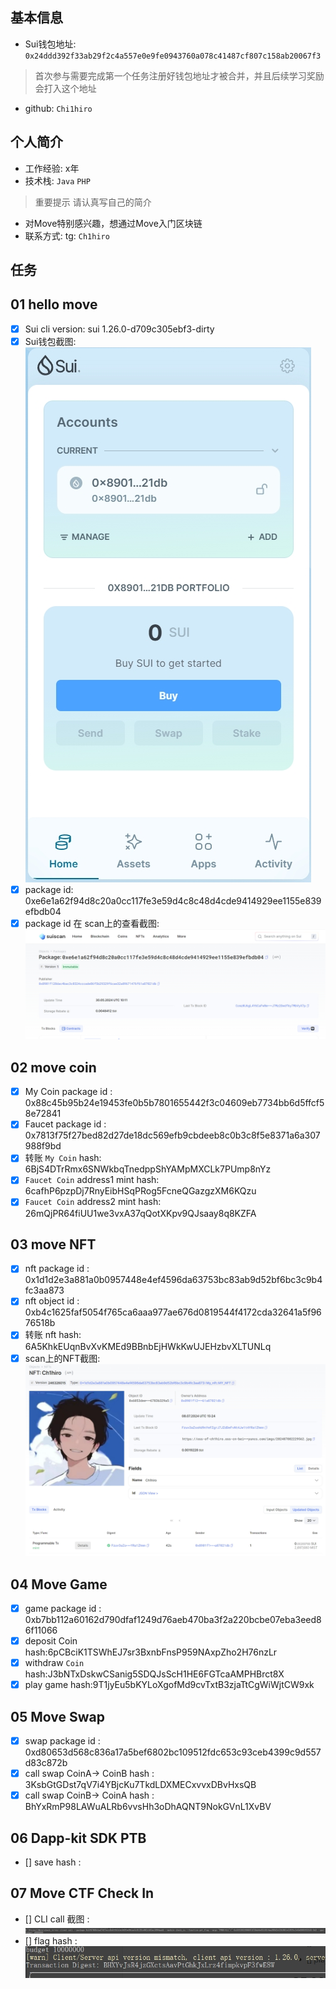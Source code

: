 ## 基本信息
- Sui钱包地址: `0x24ddd392f33ab29f2c4a557e0e9fe0943760a078c41487cf807c158ab20067f3`
> 首次参与需要完成第一个任务注册好钱包地址才被合并，并且后续学习奖励会打入这个地址
- github: `Chi1hiro`

## 个人简介
- 工作经验: x年
- 技术栈: `Java` `PHP`
> 重要提示 请认真写自己的简介
- 对Move特别感兴趣，想通过Move入门区块链
- 联系方式: tg: `Ch1hiro` 

## 任务

##   01 hello move  
- [x] Sui cli version:	sui 1.26.0-d709c305ebf3-dirty
- [x] Sui钱包截图: ![](./images/01.png)
- [x] package id:  0xe6e1a62f94d8c20a0cc117fe3e59d4c8c48d4cde9414929ee1155e839efbdb04
- [x] package id 在 scan上的查看截图:![](./images/02.png)

##   02 move coin
- [x] My Coin package id : 0x88c45b95b24e19453fe0b5b7801655442f3c04609eb7734bb6d5ffcf58e72841
- [x] Faucet package id : 0x7813f75f27bed82d27de18dc569efb9cbdeeb8c0b3c8f5e8371a6a307988f9bd
- [x] 转账 `My Coin` hash:  6BjS4DTrRmx6SNWkbqTnedppShYAMpMXCLk7PUmp8nYz
- [x] `Faucet Coin` address1 mint hash:  6cafhP6pzpDj7RnyEibHSqPRog5FcneQGazgzXM6KQzu
- [x] `Faucet Coin` address2 mint hash:  26mQjPR64fiUU1we3vxA37qQotXKpv9QJsaay8q8KZFA

##   03 move NFT
- [x] nft package id :  0x1d1d2e3a881a0b0957448e4ef4596da63753bc83ab9d52bf6bc3c9b4fc3aa873
- [x] nft object id :   0xb4c1625faf5054f765ca6aaa977ae676d0819544f4172cda32641a5f9676518b
- [x] 转账 nft  hash:  6A5KhkEUqnBvXvKMEd9BBnbEjHWkKwUJEHzbvXLTUNLq
- [x] scan上的NFT截图:![](./images/05.png)

##   04 Move Game
- [x] game package id :  0xb7bb112a60162d790dfaf1249d76aeb470ba3f2a220bcbe07eba3eed86f11066
- [x] deposit Coin hash:6pCBciK1TSWhEJ7sr3BxnbFnsP959NAxpZho2H76nzLr
- [x] withdraw `Coin` hash:J3bNTxDskwCSanig5SDQJsScH1HE6FGTcaAMPHBrct8X
- [x] play game hash:9T1jyEu5bKYLoXgofMd9cvTxtB3zjaTtCgWiWjtCW9xk

##   05 Move Swap
- [x] swap package id :   0xd80653d568c836a17a5bef6802bc109512fdc653c93ceb4399c9d557d83c872b
- [x] call swap CoinA-> CoinB  hash :   3KsbGtGDst7qV7i4YBjcKu7TkdLDXMECxvvxDBvHxsQB
- [x] call swap CoinB-> CoinA  hash :   BhYxRmP98LAWuALRb6vvsHh3oDhAQNT9NokGVnL1XvBV

##   06 Dapp-kit SDK PTB
- [] save hash :

## 07 Move CTF Check In

- [] CLI call 截图 : ![](./images/03.png)
- [] flag hash :![](./images/04.png)